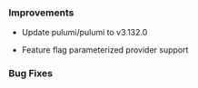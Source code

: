 ### Improvements

- Update pulumi/pulumi to v3.132.0

- Feature flag parameterized provider support

### Bug Fixes